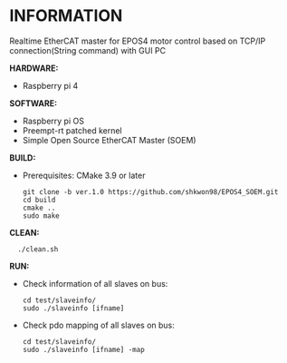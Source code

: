 # INFORMATION
Realtime EtherCAT master for EPOS4 motor control based on TCP/IP connection(String command) with GUI PC


**HARDWARE:**
+ Raspberry pi 4

**SOFTWARE:**
+ Raspberry pi OS
+ Preempt-rt patched kernel
+ Simple Open Source EtherCAT Master (SOEM)

**BUILD:**
+ Prerequisites: CMake 3.9 or later

      git clone -b ver.1.0 https://github.com/shkwon98/EPOS4_SOEM.git
      cd build
      cmake ..
      sudo make

**CLEAN:**

      ./clean.sh


**RUN:**
* Check information of all slaves on bus:

      cd test/slaveinfo/
      sudo ./slaveinfo [ifname]
	
* Check pdo mapping of all slaves on bus:

      cd test/slaveinfo/
      sudo ./slaveinfo [ifname] -map

